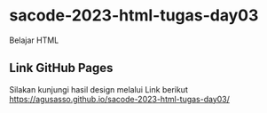 # sacode-2023-html-tugas-day03
Belajar HTML

## Link GitHub Pages

Silakan kunjungi hasil design melalui Link berikut
https://agusasso.github.io/sacode-2023-html-tugas-day03/
